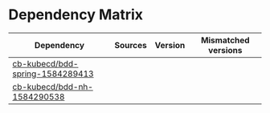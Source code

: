 # Dependency Matrix

Dependency | Sources | Version | Mismatched versions
---------- | ------- | ------- | -------------------
[cb-kubecd/bdd-spring-1584289413](https://github.com/cb-kubecd/bdd-spring-1584289413.git) |  | []() | 
[cb-kubecd/bdd-nh-1584290538](https://github.com/cb-kubecd/bdd-nh-1584290538.git) |  | []() | 
